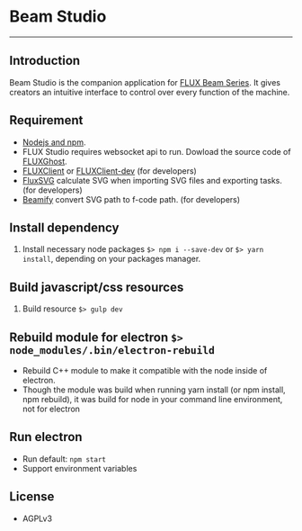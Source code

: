 # Beam Studio
---

## Introduction

Beam Studio is the companion application for [FLUX Beam Series](http://flux3dp.com). It gives creators an intuitive interface to control over every function of the machine.

## Requirement

* [Nodejs and npm](https://docs.npmjs.com/getting-started/installing-node).
* FLUX Studio requires websocket api to run. Dowload the source code of [FLUXGhost](https://github.com/flux3dp/fluxghost).
* [FLUXClient](https://github.com/flux3dp/fluxclient) or [FLUXClient-dev](https://github.com/flux3dp/fluxclient-dev) (for developers)
* [FluxSVG](https://github.com/flux3dp/fluxsvg) calculate SVG when importing SVG files and exporting tasks. (for developers)
* [Beamify](https://github.com/flux3dp/beamify) convert SVG path to f-code path. (for developers)

## Install dependency

1. Install necessary node packages `$> npm i --save-dev` or `$> yarn install`, depending on your packages manager.

## Build javascript/css resources

1. Build resource `$> gulp dev`

## Rebuild module for electron `$> node_modules/.bin/electron-rebuild`
* Rebuild C++ module to make it compatible with the node inside of electron.
* Though the module was build when running yarn install (or npm install, npm rebuild), it was build for node in your command line environment, not for electron


## Run electron

* Run default: `npm start`
* Support environment variables


## License

* AGPLv3
